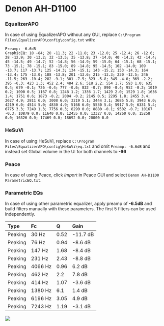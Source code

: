 # Denon AH-D1100

### EqualizerAPO
In case of using EqualizerAPO without any GUI, replace `C:\Program Files\EqualizerAPO\config\config.txt`
with:
```
Preamp: -6.6dB
GraphicEQ: 10 -84; 20 -11.3; 22 -11.8; 23 -12.0; 25 -12.4; 26 -12.6; 28 -12.9; 30 -13.2; 32 -13.5; 35 -13.8; 37 -14.0; 40 -14.2; 42 -14.4; 45 -14.5; 49 -14.7; 52 -14.8; 56 -14.9; 59 -15.0; 64 -15.1; 68 -15.1; 73 -15.1; 78 -15.1; 83 -15.0; 89 -14.8; 95 -14.5; 102 -14.0; 109 -13.7; 117 -13.7; 125 -14.3; 134 -15.1; 143 -15.2; 153 -14.3; 164 -13.4; 175 -13.0; 188 -13.8; 201 -13.6; 215 -13.3; 230 -12.5; 246 -11.5; 263 -10.4; 282 -9.1; 301 -7.5; 323 -5.8; 345 -4.0; 369 -2.2; 395 -0.3; 423 1.3; 452 2.4; 484 2.6; 518 2.2; 554 1.7; 593 1.0; 635 0.4; 679 -0.1; 726 -0.4; 777 -0.6; 832 -0.7; 890 -0.4; 952 -0.2; 1019 0.2; 1090 0.5; 1167 0.8; 1248 1.2; 1336 1.7; 1429 2.0; 1529 1.8; 1636 1.4; 1751 0.6; 1873 -0.2; 2004 -0.2; 2145 0.5; 2295 1.8; 2455 3.4; 2627 4.9; 2811 6.0; 3008 6.0; 3219 5.1; 3444 3.1; 3685 5.8; 3943 6.0; 4219 6.0; 4514 5.0; 4830 4.9; 5168 6.0; 5530 5.4; 5917 5.9; 6331 5.4; 6775 3.3; 7249 1.3; 7756 0.3; 8299 0.0; 8880 -0.1; 9502 -0.7; 10167 -0.3; 10879 0.0; 11640 0.0; 12455 0.0; 13327 0.0; 14260 0.0; 15258 0.0; 16326 0.0; 17469 0.0; 18692 0.0; 20000 0.0
```

### HeSuVi
In case of using HeSuVi, replace `C:\Program Files\EqualizerAPO\config\HeSuVi\eq.txt` and omit `Preamp:
-6.6dB` and instead set Global volume in the UI for both channels to **-66**

### Peace
In case of using Peace, click *Import* in Peace GUI and select `Denon AH-D1100 ParametricEQ.txt`.

### Parametric EQs
In case of using other parametric equalizer, apply preamp of **-6.5dB** and build filters manually with
these parameters. The first 5 filters can be used independently.

| Type    | Fc      |    Q | Gain     |
|:--------|:--------|:-----|:---------|
| Peaking | 30 Hz   | 0.52 | -11.7 dB |
| Peaking | 76 Hz   | 0.94 | -8.6 dB  |
| Peaking | 147 Hz  | 1.68 | -8.4 dB  |
| Peaking | 231 Hz  | 2.43 | -8.8 dB  |
| Peaking | 4066 Hz | 0.96 | 6.2 dB   |
| Peaking | 462 Hz  | 2.2  | 7.8 dB   |
| Peaking | 414 Hz  | 1.07 | -3.6 dB  |
| Peaking | 1380 Hz | 6.1  | 1.4 dB   |
| Peaking | 6196 Hz | 3.05 | 4.9 dB   |
| Peaking | 7243 Hz | 1.19 | -3.1 dB  |

![](https://raw.githubusercontent.com/jaakkopasanen/AutoEq/master/results/headphonecom/headphonecom/Denon%20AH-D1100/Denon%20AH-D1100.png)